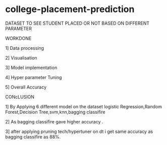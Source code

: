 # college-placement-prediction
DATASET TO SEE STUDENT PLACED OR NOT  BASED ON DIFFERENT PARAMETER


WORKDONE

   1] Data processing
   
   2] Visualisation
   
   3] Model implementation
   
   4] Hyper parameter Tuning
   
   5] Overall Accuracy



CONcLUSION

  1] By Applying 6 different model on the dataset logistic Regression,Random Forest,Decision Tree,svm,knn,bagging classifire

  2] As bagging classifire gave higher accuracy .

  3]  after applying pruning tech/hypertuner on dt i get same accuracy as bagging classifire as 88%.
